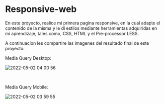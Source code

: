 # Responsive-web
En este proyecto, realice mi primera pagina responsive, en la cual adapte el contenido de la misma y le di estilos mediante herramientas adquiridas en mi aprendizaje, tales como, CSS, HTML y el Pre-processor LESS.

A continuacion les compartire las imagenes del resultado final de este proyecto.

Media Query Desktop:

![2022-05-02 04 00 56](https://user-images.githubusercontent.com/99038380/166196575-47e2b69a-09d5-4f5e-a490-35c3de69c552.png)

<br/>

Media Query Mobile:

![2022-05-02 03 59 55](https://user-images.githubusercontent.com/99038380/166196606-3f8d2b15-6d65-40e7-9c8d-8e94c132d0de.png)

